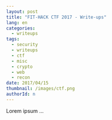 ```yaml
---
layout: post
title: "FIT-HACK CTF 2017 - Write-ups"
lang: en
categories:
  - writeups
tags:
  - security
  - writeups
  - ctf
  - misc
  - crypto
  - web
  - recon
date: 2017/04/15
thumbnail: /images/ctf.png
authorId: n
---
```

Lorem ipsum ...
